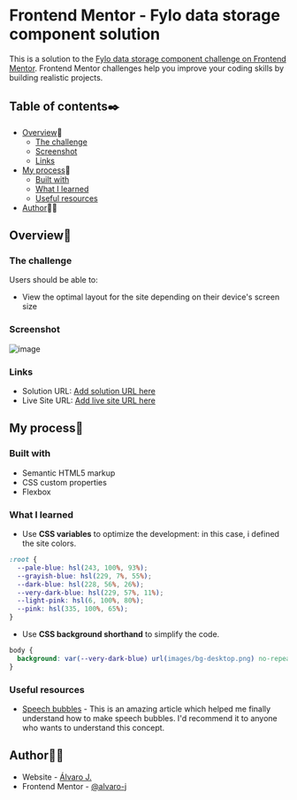 # Frontend Mentor - Fylo data storage component solution

This is a solution to the [Fylo data storage component challenge on Frontend Mentor](https://www.frontendmentor.io/challenges/fylo-data-storage-component-1dZPRbV5n). Frontend Mentor challenges help you improve your coding skills by building realistic projects. 

## Table of contents✒️

- [Overview](#overview)🎯
  - [The challenge](#the-challenge)
  - [Screenshot](#screenshot)
  - [Links](#links)
- [My process](#my-process)🧩
  - [Built with](#built-with)
  - [What I learned](#what-i-learned)
  - [Useful resources](#useful-resources)
- [Author](#author)🙋🏻

## Overview🎯

### The challenge

Users should be able to:

- View the optimal layout for the site depending on their device's screen size

### Screenshot

![image](https://user-images.githubusercontent.com/86482525/126371106-15151bdf-e031-4235-b4a5-bb10d6c3ef8c.png)

### Links

- Solution URL: [Add solution URL here](https://your-solution-url.com)
- Live Site URL: [Add live site URL here](https://your-live-site-url.com)

## My process🧩

### Built with

- Semantic HTML5 markup
- CSS custom properties
- Flexbox

### What I learned

- Use <b>CSS variables</b> to optimize the development: in this case, i defined the site colors.
```css
:root {
  --pale-blue: hsl(243, 100%, 93%);
  --grayish-blue: hsl(229, 7%, 55%);
  --dark-blue: hsl(228, 56%, 26%);
  --very-dark-blue: hsl(229, 57%, 11%);
  --light-pink: hsl(6, 100%, 80%);
  --pink: hsl(335, 100%, 65%);
}
```
- Use <b>CSS background shorthand</b> to simplify the code.
```css 
body {
  background: var(--very-dark-blue) url(images/bg-desktop.png) no-repeat fixed bottom;
}
```
### Useful resources

- [Speech bubbles](http://nicolasgallagher.com/pure-css-speech-bubbles/) - This is an amazing article which helped me finally understand how to make speech bubbles. I'd recommend it to anyone who wants to understand this concept.

## Author🙋🏻

- Website - [Álvaro J.](https://www.github.com/alvaro-j/)
- Frontend Mentor - [@alvaro-j](https://www.frontendmentor.io/profile/alvaro-j)
